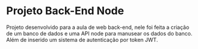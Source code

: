 # Projeto Back-End Node

Projeto desenvolvido para a aula de web back-end, nele foi feita a criação de um banco de dados e uma API node para manusear os dados do banco. Além de inserido um sistema de autenticação por token JWT.
